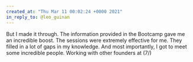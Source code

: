 ```yaml
---
created_at: "Thu Mar 11 00:02:24 +0000 2021"
in_reply_to: @leo_guinan
---
```


But I made it through. The information provided in the Bootcamp gave me an incredible boost. The sessions were extremely effective for me. They filled in a lot of gaps in my knowledge. And most importantly, I got to meet some incredible people. Working with other founders at (7/)